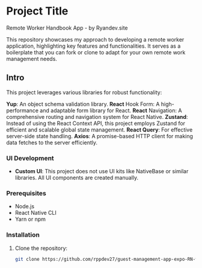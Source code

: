 # Project Title

Remote Worker Handbook App - by Ryandev.site

This repository showcases my approach to developing a remote worker application, highlighting key features and functionalities. It serves as a boilerplate that you can fork or clone to adapt for your own remote work management needs.

## Intro

This project leverages various libraries for robust functionality:

   **Yup**: An object schema validation library.
   **React** Hook Form: A high-performance and adaptable form library for React.
   **React** Navigation: A comprehensive routing and navigation system for React Native.
   **Zustand**: Instead of using the React Context API, this project employs Zustand for efficient and scalable global state management.
   **React Query**: For effective server-side state handling.
   **Axios**: A promise-based HTTP client for making data fetches to the server efficiently.

### UI Development

- **Custom UI**: This project does not use UI kits like NativeBase or similar libraries. All UI components are created manually.


### Prerequisites

- Node.js
- React Native CLI
- Yarn or npm

### Installation

1. Clone the repository:
   ```bash
   git clone https://github.com/rppdev27/guest-management-app-expo-RN-wedding-menica
